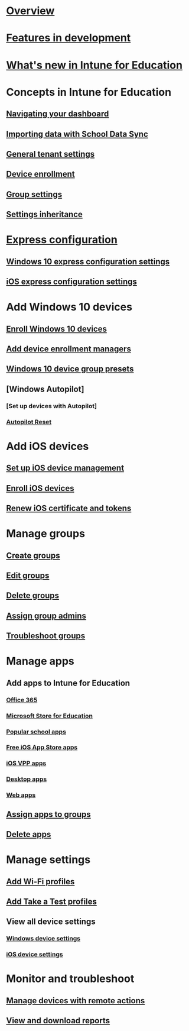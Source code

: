 # [Overview](what-is-intune-for-education.md)
# [Features in development](in-development.md)
# [What's new in Intune for Education](whats-new-in-edu.md)
# Concepts in Intune for Education
## [Navigating your dashboard](navigate-my-dashboard-edu.md)
## [Importing data with School Data Sync](what-is-school-data-sync.md)
## [General tenant settings](edu-tenant-general-settings.md)
## [Device enrollment](how-should-I-enroll-devices.md)
## [Group settings](about-group-settings-edu.md)
## [Settings inheritance](settings-inheritance.md)
# [Express configuration](express-configuration-intune-edu.md)
## [Windows 10 express configuration settings](edu-express-config-settings-windows.md)
## [iOS express configuration settings](edu-express-config-settings-ios.md)
# Add Windows 10 devices
## [Enroll Windows 10 devices](add-devices-windows.md)
## [Add device enrollment managers](add-enrollment-managers.md)
## [Windows 10 device group presets](all-devices-group-presets-windows-edu.md)
## [Windows Autopilot]
### [Set up devices with Autopilot]
### [Autopilot Reset](autopilot-reset.md)
# Add iOS devices
## [Set up iOS device management](setup-ios-device-management.md)
## [Enroll iOS devices](add-devices-ios-edu.md)
## [Renew iOS certificate and tokens](renew-ios-certificate-token.md)
# Manage groups
## [Create groups](create-groups.md)
## [Edit groups](edit-groups-intune-for-edu.md)
## [Delete groups](delete-group-intune-for-education.md)
## [Assign group admins](group-admin-delegate.md)
## [Troubleshoot groups](troubleshoot-groups-intune-for-edu.md)
# Manage apps
## Add apps to Intune for Education
### [Office 365](install-office.md)
### [Microsoft Store for Education](acquire-store-apps.md)
### [Popular school apps](add-popular-apps-edu.md)
### [Free iOS App Store apps](add-apps-ios.md)
### [iOS VPP apps](add-vpp-apps-ios.md)
### [Desktop apps](add-desktop-apps-edu.md)
### [Web apps](add-web-apps-edu.md)
## [Assign apps to groups](assign-apps.md)
## [Delete apps](delete-apps-intune-edu.md)
# Manage settings
## [Add Wi-Fi profiles](add-wi-fi-profile.md)
## [Add Take a Test profiles](take-a-test-profiles.md) 
## View all device settings
### [Windows device settings](all-edu-settings-windows.md)
### [iOS device settings](all-edu-settings-ios.md) 
# Monitor and troubleshoot
## [Manage devices with remote actions](edu-device-remote-actions.md)
## [View and download reports](what-are-reports.md)
